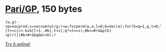 # [Pari/GP], 150 bytes

    (w,g)->p=vecprod;s=vecsum(w)/g;r=w;forperm(w,a,l=0;b=Vec(a);for(k=q=1,g,t=0;l=#[t+=c|c<-b=b[l+1..#b],t<s];q*=t==s);#b==#r&&p(b)<p(r)||#b<#r&&q&&r=b);r

[Try it online!][TIO-kwp4kauu]

[Pari/GP]: http://pari.math.u-bordeaux.fr/
[TIO-kwp4kauu]: https://tio.run/##hYzNasMwEIRfZYnAaJt1GjfpT5A3j9GL8EFSbROqNrLs1hT87q5MCIReCrMwO/MxwcRT3oa5AZ7lSC3mx8DftQvx/Kb6xfVfH3LE@1ZFHlVzjqGOKSBDnrfK8mvtpMGlkO/ccUEtDanwLPSwZje5MrdstV8Xm42wFQ1lX6nujgfmHpWwzCJmWZAWyyAjTpOw5ZJ0WRbZooqzCcH/SAP5EUI8fQ7JrpZnBc54LxsCg0igtS4IHgh2BHuCR4JngheCA0GxTVdUqaoW7l9sf8UuZNLTjQ5/hi5bu@viLVTh/As "Pari/GP – Try It Online"